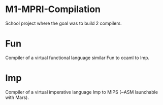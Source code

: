 # M1-MPRI-Compilation

School project where the goal was to build 2 compilers.

# Fun

Compiler of a virtual functional language similar Fun to ocaml to Imp.

# Imp

Compiler of a virtual imperative language Imp to MIPS (~ASM launchable with Mars).
